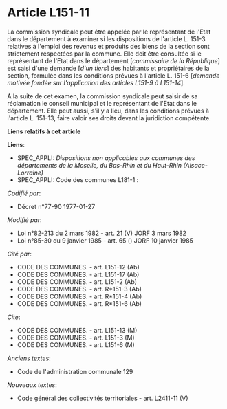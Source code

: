 # Article L151-11

La commission syndicale peut être appelée par le représentant de l'Etat dans le département à examiner si les dispositions de
l'article L. 151-3 relatives à l'emploi des revenus et produits des biens de la section sont strictement respectées par la
commune. Elle doit être consultée si le représentant de l'Etat dans le département [*commissaire de la République*] est saisi
d'une demande [*d'un tiers*] des habitants et propriétaires de la section, formulée dans les conditions prévues à l'article
L. 151-6 [*demande motivée fondée sur l'application des articles L151-9 à L151-14*].

A la suite de cet examen, la commission syndicale peut saisir de sa réclamation le conseil municipal et le représentant de
l'Etat dans le département. Elle peut aussi, s'il y a lieu, dans les conditions prévues à l'article L. 151-13, faire valoir
ses droits devant la juridiction compétente.

**Liens relatifs à cet article**

**Liens**:

  - SPEC_APPLI: *Dispositions non applicables aux communes des départements de la Moselle, du Bas-Rhin et du Haut-Rhin (Alsace-Lorraine)*
  - SPEC_APPLI: Code des communes L181-1 :

_Codifié par_:

  - Décret n°77-90 1977-01-27

_Modifié par_:

  - Loi n°82-213 du 2 mars 1982 - art. 21 (V) JORF 3 mars 1982
  - Loi n°85-30 du 9 janvier 1985 - art. 65 () JORF 10 janvier 1985

_Cité par_:

  - CODE DES COMMUNES. - art. L151-12 (Ab)
  - CODE DES COMMUNES. - art. L151-17 (Ab)
  - CODE DES COMMUNES. - art. L151-2 (Ab)
  - CODE DES COMMUNES. - art. R*151-3 (Ab)
  - CODE DES COMMUNES. - art. R*151-4 (Ab)
  - CODE DES COMMUNES. - art. R*151-6 (Ab)

_Cite_:

  - CODE DES COMMUNES. - art. L151-13 (M)
  - CODE DES COMMUNES. - art. L151-3 (M)
  - CODE DES COMMUNES. - art. L151-6 (M)

_Anciens textes_:

  - Code de l'administration communale 129

_Nouveaux textes_:

  - Code général des collectivités territoriales - art. L2411-11 (V)
